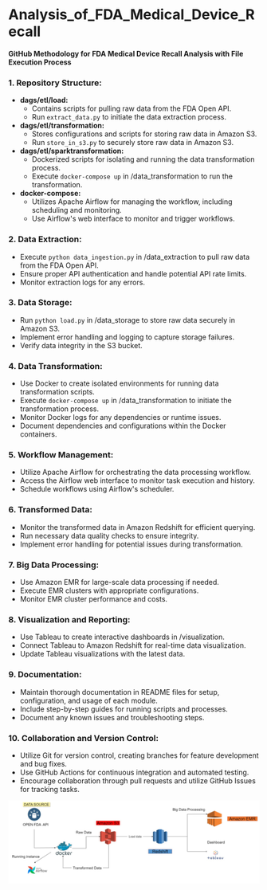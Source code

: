 # Analysis_of_FDA_Medical_Device_Recall

**GitHub Methodology for FDA Medical Device Recall Analysis with File Execution Process**

### 1. **Repository Structure:**
   - **dags/etl/load:**
     - Contains scripts for pulling raw data from the FDA Open API.
     - Run `extract_data.py` to initiate the data extraction process.
   - **dags/etl/transformation:**
     - Stores configurations and scripts for storing raw data in Amazon S3.
     - Run `store_in_s3.py` to securely store raw data in Amazon S3.
   - **dags/etl/sparktransformation:**
     - Dockerized scripts for isolating and running the data transformation process.
     - Execute `docker-compose up` in /data_transformation to run the transformation.
   - **docker-compose:**
     - Utilizes Apache Airflow for managing the workflow, including scheduling and monitoring.
     - Use Airflow's web interface to monitor and trigger workflows.

### 2. **Data Extraction:**
   - Execute `python data_ingestion.py` in /data_extraction to pull raw data from the FDA Open API.
   - Ensure proper API authentication and handle potential API rate limits.
   - Monitor extraction logs for any errors.

### 3. **Data Storage:**
   - Run `python load.py` in /data_storage to store raw data securely in Amazon S3.
   - Implement error handling and logging to capture storage failures.
   - Verify data integrity in the S3 bucket.

### 4. **Data Transformation:**
   - Use Docker to create isolated environments for running data transformation scripts.
   - Execute `docker-compose up` in /data_transformation to initiate the transformation process.
   - Monitor Docker logs for any dependencies or runtime issues.
   - Document dependencies and configurations within the Docker containers.

### 5. **Workflow Management:**
   - Utilize Apache Airflow for orchestrating the data processing workflow.
   - Access the Airflow web interface to monitor task execution and history.
   - Schedule workflows using Airflow's scheduler.

### 6. **Transformed Data:**
   - Monitor the transformed data in Amazon Redshift for efficient querying.
   - Run necessary data quality checks to ensure integrity.
   - Implement error handling for potential issues during transformation.

### 7. **Big Data Processing:**
   - Use Amazon EMR for large-scale data processing if needed.
   - Execute EMR clusters with appropriate configurations.
   - Monitor EMR cluster performance and costs.

### 8. **Visualization and Reporting:**
   - Use Tableau to create interactive dashboards in /visualization.
   - Connect Tableau to Amazon Redshift for real-time data visualization.
   - Update Tableau visualizations with the latest data.

### 9. **Documentation:**
   - Maintain thorough documentation in README files for setup, configuration, and usage of each module.
   - Include step-by-step guides for running scripts and processes.
   - Document any known issues and troubleshooting steps.

### 10. **Collaboration and Version Control:**
   - Utilize Git for version control, creating branches for feature development and bug fixes.
   - Use GitHub Actions for continuous integration and automated testing.
   - Encourage collaboration through pull requests and utilize GitHub Issues for tracking tasks.

![Architecture Diagram](Data/Architecture-Diagram.png)
